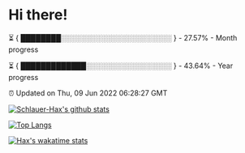 # Hi there!

⏳ { ████████░░░░░░░░░░░░░░░░░░░░░░ } - 27.57% - Month progress

⏳ { █████████████░░░░░░░░░░░░░░░░░ } - 43.64% - Year progress

⏰ Updated on Thu, 09 Jun 2022 06:28:27 GMT


[![Schlauer-Hax's github stats](https://github-readme-stats.vercel.app/api?username=Schlauer-Hax&show_icons=true&theme=dark&count_private=true)](https://github.com/Schlauer-Hax)


[![Top Langs](https://github-readme-stats.vercel.app/api/top-langs/?username=Schlauer-Hax&layout=compact&theme=dark)](https://github.com/Schlauer-Hax?tab=repositories)


[![Hax's wakatime stats](https://github-readme-stats.vercel.app/api/wakatime?username=Hax&theme=dark)](https://wakatime.com/@Hax)

